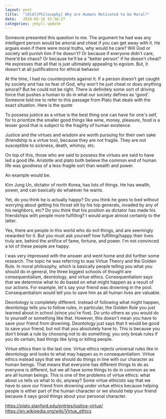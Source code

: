 ```yaml
---
layout: post
title:  "[Old][Philosophy] Why are Humans Motivated to be Moral?"
date:   2018-05-16 15:36:27
categories: jekyll update
---
```


Someone presented this question to me. The argument he had was any intelligent person would be amoral and cheat if you can get away with it. He argues even if there were moral truths, why would he care? Will God or society will punish him if he doesn't? Or because if everyone didn't care, there'd be chaos? Or because he'll be a "better person" if he doesn't cheat? He expresses that all that is just ultimately appealing to egoism. But, it doesn't at all justifications for ethical behavior


At the time, I had no counterpoints against it.  If a person doesn't get caught by society and has no fear of God, why won't he just cheat or does anything amoral?  But he could not be right. There is definitely some sort of driving force that pushes a human to do in what our society defines as 'good'. Someone told me to refer to this passage from Plato that deals with the exact situation. Here is the quote


To possess justice as a virtue is the best thing one can have for one's self, for to prioritize the smaller good things like wine, money, pleasure, food is a lesser good that is subject to the fragility of human existence.


Justice and the virtues and wisdom are worth pursuing for their own sake (friendship is a virtue too), because they are not fragile. They are not susceptible to sickness, death, whimsy, etc.


On top of this, those who are said to possess the virtues are said to have led a good life. Aristotle and plato both believe the common end of human life was goodness of a less-fragile sort than wealth and power.


An example would be.


Kim Jung Un, dictator of north Korea, has lots of things. He has wealth, power, and can basically do whatever he wants.


Yet, do you think he is actually happy? Do you think he goes to bed without worrying about getting his throat slit by his top generals, invaded by any of his neighbors, etc? Do you think that his position as dictator has made his friendships with people more fulfilling? I would argue almost certainly to the latter.


Yes, there are people in this world who do evil things, and are seemingly rewarded for it. But you must ask yourself how fulfilling/happy their lives truly are, behind the artifice of fame, fortune, and power. I'm not convinced a lot of these people are happy.


I was very impressed with the answer and went home and did further some research. The topic he was referring to was Virtue Theory and the Golden Rule. In moral philosophy, which is basically people telling you what you should do in general, the three biggest schools of thought are consequentialism, deontology, and virtue ethics. Consequentialism says that we determine what to do based on what might happen as a result of our actions. For example, let's say your friend was drowning in the pool. Consequentialism would tell you to save him as all human lives are valuable.


Deontology is completely different. Instead of following what might happen, deontology tells you to follow rules, in particular, the Golden Rule you just learned about in school (since you're five).  Do unto others as you would do to yourself or something like that. However, this doesn't mean you have to save your friend from drowning. Deontology just says that it would be good to save your friend, but not that you absolutely have to. This is because you don't break a rule by choosing not to do something; you only break rules if you do certain, bad things like lying or killing people.


Virtue ethics then is the last one. Virtue ethics rejects universal rules like in deontology and looks to what may happen as in consequentialism. Virtue ethics instead says that we should do things in line with our character as human beings. That means that everyone has different things to do as everyone is different, but we all have some things to do in common as we are all human beings. This is one of the problems of virtue ethics: what about us tells us what to do, anyway? Some virtue ethicists say that we have to save our friend from drowning under virtue ethics because helping people is either part of the human character or we should help your friend because it says good things about your personal character.

https://plato.stanford.edu/entries/justice-virtue/
https://en.wikipedia.org/wiki/Virtue_ethics